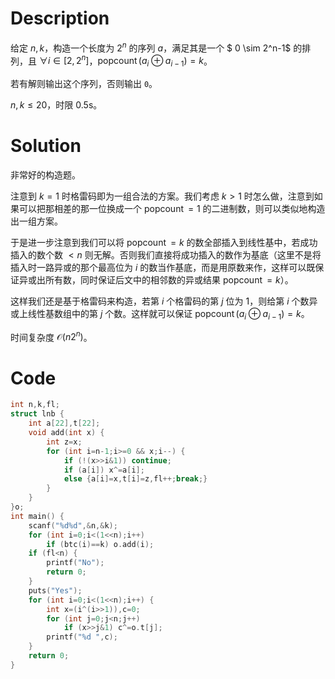 # Description

给定 $n,k$，构造一个长度为 $2^n$ 的序列 $a$，满足其是一个 $ 0 \sim 2^n-1$ 的排列，且 $\forall i\in[2,2^n]$，$\operatorname{popcount}(a_i \oplus a_{i-1})=k$。

若有解则输出这个序列，否则输出 ```0```。

$n,k \le 20$，时限 0.5s。

# Solution

非常好的构造题。

注意到 $k=1$ 时格雷码即为一组合法的方案。我们考虑 $k>1$ 时怎么做，注意到如果可以把那相差的那一位换成一个 $\operatorname{popcount}=1$ 的二进制数，则可以类似地构造出一组方案。

于是进一步注意到我们可以将 $\operatorname{popcount}=k$ 的数全部插入到线性基中，若成功插入的数个数 $<n$ 则无解。否则我们直接将成功插入的数作为基底（这里不是将插入时一路异或的那个最高位为 $i$ 的数当作基底，而是用原数来作，这样可以既保证异或出所有数，同时保证后文中的相邻数的异或结果 $\operatorname{popcount}=k$）。

这样我们还是基于格雷码来构造，若第 $i$ 个格雷码的第 $j$ 位为 $1$，则给第 $i$ 个数异或上线性基数组中的第 $j$ 个数。这样就可以保证 $\operatorname{popcount}(a_i \oplus a_{i-1})=k$。

时间复杂度 $\mathcal O(n2^n)$。

# Code

```cpp
int n,k,fl;
struct lnb {
	int a[22],t[22];
	void add(int x) {
		int z=x;
		for (int i=n-1;i>=0 && x;i--) {
			if (!(x>>i&1)) continue;
			if (a[i]) x^=a[i];
			else {a[i]=x,t[i]=z,fl++;break;}
		}
	}
}o;
int main() {
	scanf("%d%d",&n,&k);
	for (int i=0;i<(1<<n);i++)
		if (btc(i)==k) o.add(i);
	if (fl<n) {
		printf("No");
		return 0;
	}
	puts("Yes");
	for (int i=0;i<(1<<n);i++) {
		int x=(i^(i>>1)),c=0;
		for (int j=0;j<n;j++)
			if (x>>j&1) c^=o.t[j];
		printf("%d ",c);
	}
	return 0;
}

```
